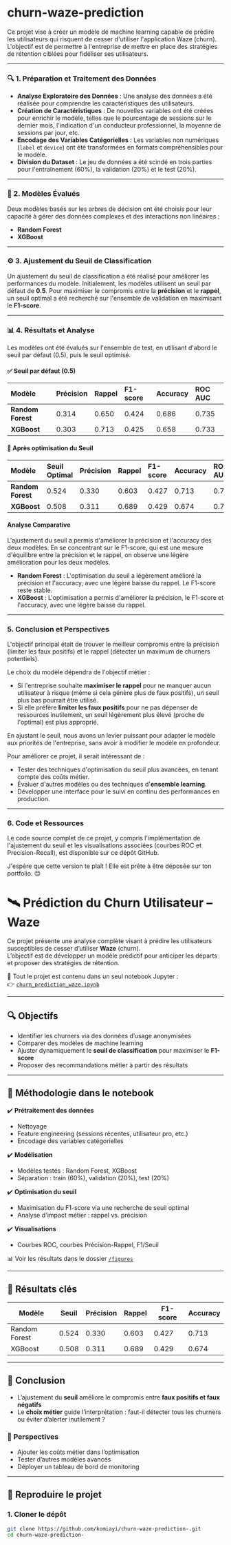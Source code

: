 # churn-waze-prediction
Ce projet vise à créer un modèle de machine learning capable de prédire les utilisateurs qui risquent de cesser d'utiliser l'application Waze (churn). L'objectif est de permettre à l'entreprise de mettre en place des stratégies de rétention ciblées pour fidéliser ses utilisateurs.

---

### 🔍 1. Préparation et Traitement des Données

* **Analyse Exploratoire des Données** : Une analyse des données a été réalisée pour comprendre les caractéristiques des utilisateurs.
* **Création de Caractéristiques** : De nouvelles variables ont été créées pour enrichir le modèle, telles que le pourcentage de sessions sur le dernier mois, l'indication d'un conducteur professionnel, la moyenne de sessions par jour, etc.
* **Encodage des Variables Catégorielles** : Les variables non numériques (`label` et `device`) ont été transformées en formats compréhensibles pour le modèle.
* **Division du Dataset** : Le jeu de données a été scindé en trois parties pour l'entraînement (60%), la validation (20%) et le test (20%).

---

### 🌲 2. Modèles Évalués

Deux modèles basés sur les arbres de décision ont été choisis pour leur capacité à gérer des données complexes et des interactions non linéaires :
* **Random Forest**
* **XGBoost**

---

### ⚙️ 3. Ajustement du Seuil de Classification

Un ajustement du seuil de classification a été réalisé pour améliorer les performances du modèle. Initialement, les modèles utilisent un seuil par défaut de **0.5**. Pour maximiser le compromis entre la **précision** et le **rappel**, un seuil optimal a été recherché sur l'ensemble de validation en maximisant le **F1-score**.

---

### 📊 4. Résultats et Analyse

Les modèles ont été évalués sur l'ensemble de test, en utilisant d'abord le seuil par défaut (0.5), puis le seuil optimisé.

#### ✅ Seuil par défaut (0.5)

| Modèle | Précision | Rappel | F1-score | Accuracy | ROC AUC |
| :--- | :--- | :--- | :--- | :--- | :--- |
| **Random Forest** | 0.314 | 0.650 | 0.424 | 0.686 | 0.735 |
| **XGBoost** | 0.303 | 0.713 | 0.425 | 0.658 | 0.733 |

#### 🎯 Après optimisation du Seuil

| Modèle | Seuil Optimal | Précision | Rappel | F1-score | Accuracy | ROC AUC |
| :--- | :--- | :--- | :--- | :--- | :--- | :--- |
| **Random Forest** | 0.524 | 0.330 | 0.603 | 0.427 | 0.713 | 0.735 |
| **XGBoost** | 0.508 | 0.311 | 0.689 | 0.429 | 0.674 | 0.733 |

#### Analyse Comparative

L'ajustement du seuil a permis d'améliorer la précision et l'accuracy des deux modèles. En se concentrant sur le F1-score, qui est une mesure d'équilibre entre la précision et le rappel, on observe une légère amélioration pour les deux modèles.

* **Random Forest** : L'optimisation du seuil a légèrement amélioré la précision et l'accuracy, avec une légère baisse du rappel. Le F1-score reste stable.
* **XGBoost** : L'optimisation a permis d'améliorer la précision, le F1-score et l'accuracy, avec une légère baisse du rappel.

---

### 5. Conclusion et Perspectives

L'objectif principal était de trouver le meilleur compromis entre la précision (limiter les faux positifs) et le rappel (détecter un maximum de churners potentiels).

Le choix du modèle dépendra de l'objectif métier :
* Si l'entreprise souhaite **maximiser le rappel** pour ne manquer aucun utilisateur à risque (même si cela génère plus de faux positifs), un seuil plus bas pourrait être utilisé.
* Si elle préfère **limiter les faux positifs** pour ne pas dépenser de ressources inutilement, un seuil légèrement plus élevé (proche de l'optimal) est plus approprié.

En ajustant le seuil, nous avons un levier puissant pour adapter le modèle aux priorités de l'entreprise, sans avoir à modifier le modèle en profondeur.

Pour améliorer ce projet, il serait intéressant de :
* Tester des techniques d'optimisation du seuil plus avancées, en tenant compte des coûts métier.
* Évaluer d'autres modèles ou des techniques d'**ensemble learning**.
* Développer une interface pour le suivi en continu des performances en production.

---

### 6. Code et Ressources

Le code source complet de ce projet, y compris l'implémentation de l'ajustement du seuil et les visualisations associées (courbes ROC et Precision-Recall), est disponible sur ce dépôt GitHub.

J'espère que cette version te plaît ! Elle est prête à être déposée sur ton portfolio. 😊


# 🛰️ Prédiction du Churn Utilisateur – Waze

Ce projet présente une analyse complète visant à prédire les utilisateurs susceptibles de cesser d’utiliser **Waze** (churn).  
L’objectif est de développer un modèle prédictif pour anticiper les départs et proposer des stratégies de rétention.

📁 Tout le projet est contenu dans un seul notebook Jupyter :  
👉 [`churn_prediction_waze.ipynb`](./churn_prediction_waze.ipynb)

---

## 🔍 Objectifs

- Identifier les churners via des données d’usage anonymisées
- Comparer des modèles de machine learning
- Ajuster dynamiquement le **seuil de classification** pour maximiser le **F1-score**
- Proposer des recommandations métier à partir des résultats

---

## 📌 Méthodologie dans le notebook

✔️ **Prétraitement des données**
- Nettoyage
- Feature engineering (sessions récentes, utilisateur pro, etc.)
- Encodage des variables catégorielles

✔️ **Modélisation**
- Modèles testés : Random Forest, XGBoost
- Séparation : train (60%), validation (20%), test (20%)

✔️ **Optimisation du seuil**
- Maximisation du F1-score via une recherche de seuil optimal
- Analyse d'impact métier : rappel vs. précision

✔️ **Visualisations**
- Courbes ROC, courbes Précision-Rappel, F1/Seuil

📊 Voir les résultats dans le dossier [`/figures`](./figures)

---

## 🧠 Résultats clés

| Modèle         | Seuil     | Précision | Rappel | F1-score | Accuracy |
|----------------|-----------|-----------|--------|----------|----------|
| Random Forest  | 0.524     | 0.330     | 0.603  | 0.427    | 0.713    |
| XGBoost        | 0.508     | 0.311     | 0.689  | 0.429    | 0.674    |

---

## 🧠 Conclusion

- L’ajustement du **seuil** améliore le compromis entre **faux positifs et faux négatifs**
- Le **choix métier** guide l’interprétation : faut-il détecter tous les churners ou éviter d’alerter inutilement ?

### 🔄 Perspectives

- Ajouter les coûts métier dans l’optimisation
- Tester d’autres modèles avancés
- Déployer un tableau de bord de monitoring

---

## 🚀 Reproduire le projet

### 1. Cloner le dépôt

```bash
git clone https://github.com/komiayi/churn-waze-prediction-.git
cd churn-waze-prediction-


